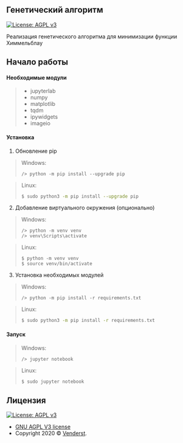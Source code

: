## Генетический алгоритм

[![License: AGPL v3](https://img.shields.io/badge/License-AGPL%20v3-blue.svg)](https://www.gnu.org/licenses/agpl-3.0)

Реализация генетического алгоритма для минимизации функции Химмельблау

## Начало работы

#### Необходимые модули


>* jupyterlab
>* numpy
>* matplotlib
>* tqdm
>* ipywidgets
>* imageio

#### Установка

1. Обновление pip
>Windows:
>```shell
>/> python -m pip install --upgrade pip
>```

>Linux:
>```bash
>$ sudo python3 -m pip install --upgrade pip
>```

2. Добавление виртуального окружения (опционально)

>Windows:
>```shell
>/> python -m venv venv
>/> venv\Scripts\activate
>```

>Linux:
>```shell
>$ python -m venv venv
>$ source venv/bin/activate
>```

3. Установка необходимых модулей

>Windows:
>```shell
>/> python -m pip install -r requirements.txt
>```

>Linux:
>```bash
>$ sudo python3 -m pip install -r requirements.txt
>```

#### Запуск

>Windows:
>```shell
>/> jupyter notebook
>```

>Linux:
>```bash
>$ sudo jupyter notebook
>```

## Лицензия

[![License: AGPL v3](https://img.shields.io/badge/License-AGPL%20v3-blue.svg)](https://www.gnu.org/licenses/agpl-3.0)

* [GNU AGPL V3 license](https://www.gnu.org/licenses/agpl-3.0)
* Copyright 2020 © [Venderst](https://github.com/Venderst).
